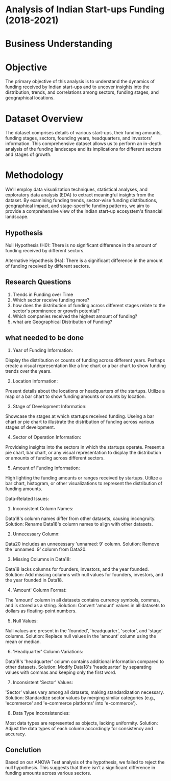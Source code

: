  # Analysis of Indian Start-ups Funding (2018-2021)

# Business Understanding

# Objective
The primary objective of this analysis is to understand the dynamics of funding received by Indian start-ups and to uncover insights into the distribution, trends, and correlations among sectors, funding stages, and geographical locations.

# Dataset Overview
The dataset comprises details of various start-ups, their funding amounts, funding stages, sectors, founding years, headquarters, and investors' information. This comprehensive dataset allows us to perform an in-depth analysis of the funding landscape and its implications for different sectors and stages of growth.

# Methodology
We'll employ data visualization techniques, statistical analyses, and exploratory data analysis (EDA) to extract meaningful insights from the dataset. By examining funding trends, sector-wise funding distributions, geographical impact, and stage-specific funding patterns, we aim to provide a comprehensive view of the Indian start-up ecosystem's financial landscape.

## Hypothesis

Null Hypothesis (H0): There is no significant difference in the amount of funding received by different sectors.

Alternative Hypothesis (Ha): There is a significant difference in the amount of funding received by different sectors.

## Research Questions 

1.  Trends in Funding over Time
2.  Which sector receive funding more?
3.  how does the distribution of funding across different stages  relate to the sector's prominence or growth potential?
4.  Which companies received the highest amount of funding?
5.  what are Geographical Distribution of Funding?

## what needed to be done

1. Year of Funding Information:

Display the distribution or counts of funding across different years.
Perhaps create a visual representation like a line chart or a bar chart to show funding trends over the years.

2. Location Information:

Present details about the locations or headquarters of the startups.
Utilize a map or a bar chart to show funding amounts or counts by location.

3. Stage of Development Information:

Showcase the stages at which startups received funding.
Useing a bar chart or pie chart to illustrate the distribution of funding across various stages of development.

4. Sector of Operation Information:

Provideing insights into the sectors in which the startups operate.
Present a pie chart, bar chart, or any visual representation to display the distribution or amounts of funding across different sectors.

5. Amount of Funding Information:

High lighting the funding amounts or ranges received by startups.
Utilize a bar chart, histogram, or other visualizations to represent the distribution of funding amounts.


 Data-Related Issues:

1. Inconsistent Column Names:

Data18's column names differ from other datasets, causing incongruity.
Solution: Rename Data18's column names to align with other datasets.

2. Unnecessary Column:

Data20 includes an unnecessary 'unnamed: 9' column.
Solution: Remove the 'unnamed: 9' column from Data20.

3. Missing Columns in Data18:

Data18 lacks columns for founders, investors, and the year founded.
Solution: Add missing columns with null values for founders, investors, and the year founded in Data18.

4. 'Amount' Column Format:

The 'amount' column in all datasets contains currency symbols, commas, and is stored as a string.
Solution: Convert 'amount' values in all datasets to dollars as floating-point numbers.

5. Null Values:

Null values are present in the 'founded', 'headquarter', 'sector', and 'stage' columns.
Solution: Replace null values in the 'amount' column using the mean or median.

6. 'Headquarter' Column Variations:

Data18's 'headquarter' column contains additional information compared to other datasets.
Solution: Modify Data18's 'headquarter' by separating values with commas and keeping only the first word.

7. Inconsistent 'Sector' Values:

'Sector' values vary among all datasets, making standardization necessary.
Solution: Standardize sector values by merging similar categories (e.g., 'ecommerce' and 'e-commerce platforms' into 'e-commerce').

8. Data Type Inconsistencies:

Most data types are represented as objects, lacking uniformity.
Solution: Adjust the data types of each column accordingly for consistency and accuracy.

## Conclution

Based on our ANOVA Test analysis of the hypothesis, we failed to reject the null hypothesis. This suggests that there isn't a significant difference in funding amounts across various sectors.







